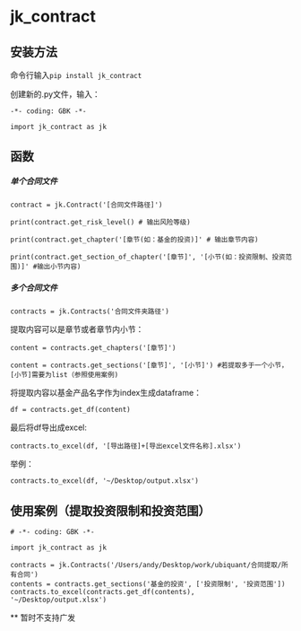 # jk_contract
## 安装方法

命令行输入`pip install jk_contract`

创建新的.py文件，输入：

`-*- coding: GBK -*-`

`import jk_contract as jk`

## 函数
##### 单个合同文件
`contract = jk.Contract('[合同文件路径]')`

`print(contract.get_risk_level() # 输出风险等级)`

`print(contract.get_chapter('[章节(如：基金的投资)]' # 输出章节内容)`

`print(contract.get_section_of_chapter('[章节]', '[小节(如：投资限制、投资范围)]' #输出小节内容)`

##### 多个合同文件
`contracts = jk.Contracts('合同文件夹路径')`

提取内容可以是章节或者章节内小节：

`content = contracts.get_chapters('[章节]')`

`content = contracts.get_sections('[章节]', '[小节]') #若提取多于一个小节，[小节]需要为list（参照使用案例)`

将提取内容以基金产品名字作为index生成dataframe：

`df = contracts.get_df(content)`

最后将df导出成excel:

`contracts.to_excel(df, '[导出路径]+[导出excel文件名称].xlsx')`

举例：

`contracts.to_excel(df, '~/Desktop/output.xlsx')`

## 使用案例（提取投资限制和投资范围）

```
# -*- coding: GBK -*-

import jk_contract as jk

contracts = jk.Contracts('/Users/andy/Desktop/work/ubiquant/合同提取/所有合同')
contents = contracts.get_sections('基金的投资', ['投资限制', '投资范围'])
contracts.to_excel(contracts.get_df(contents), '~/Desktop/output.xlsx')
```

**
暂时不支持广发
